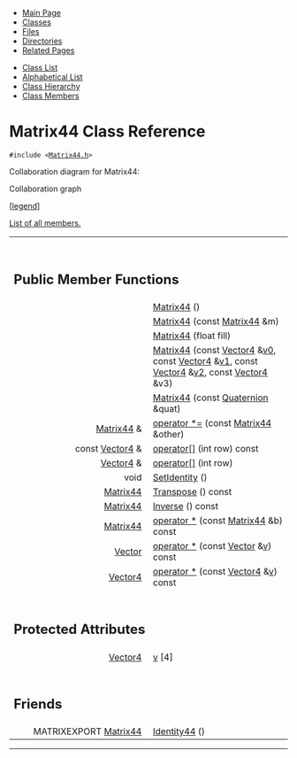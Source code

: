 <div class="tabs">

- [Main Page](index.md)
- <span id="current">[Classes](annotated.md)</span>
- [Files](files.md)
- [Directories](dirs.md)
- [Related Pages](pages.md)

</div>

<div class="tabs">

- [Class List](annotated.md)
- [Alphabetical List](classes.md)
- [Class Hierarchy](hierarchy.md)
- [Class Members](functions.md)

</div>

# Matrix44 Class Reference

`#include <`<a href="Matrix44_8h-source.md" class="el"><code>Matrix44.h</code></a>`>`

Collaboration diagram for Matrix44:

<span class="image placeholder" original-image-src="classMatrix44__coll__graph.gif" original-image-title="" border="0" usemap="#Matrix44__coll__map">Collaboration graph</span>

\[[legend](graph_legend.md)\]

[List of all members.](classMatrix44-members.md)

<table data-border="0" data-cellpadding="0" data-cellspacing="0">
<colgroup>
<col style="width: 50%" />
<col style="width: 50%" />
</colgroup>
<tbody>
<tr>
<td></td>
<td></td>
</tr>
<tr>
<td colspan="2"><br />
&#10;<h2 id="public-member-functions">Public Member Functions</h2></td>
</tr>
<tr>
<td class="memItemLeft" style="text-align: right;" data-nowrap="" data-valign="top"> </td>
<td class="memItemRight" data-valign="bottom"><a href="classMatrix44.md#b7f07fc20d9fb563302bdbe20e3a63b1" class="el">Matrix44</a> ()</td>
</tr>
<tr>
<td class="memItemLeft" style="text-align: right;" data-nowrap="" data-valign="top"> </td>
<td class="memItemRight" data-valign="bottom"><a href="classMatrix44.md#74415f95f46d1f45bc1cb3a2edd76649" class="el">Matrix44</a> (const <a href="classMatrix44.md" class="el">Matrix44</a> &amp;m)</td>
</tr>
<tr>
<td class="memItemLeft" style="text-align: right;" data-nowrap="" data-valign="top"> </td>
<td class="memItemRight" data-valign="bottom"><a href="classMatrix44.md#7ed18b977d65f2acde069c293eb88564" class="el">Matrix44</a> (float fill)</td>
</tr>
<tr>
<td class="memItemLeft" style="text-align: right;" data-nowrap="" data-valign="top"> </td>
<td class="memItemRight" data-valign="bottom"><a href="classMatrix44.md#cf91194718f188ff1cfe783db06940c6" class="el">Matrix44</a> (const <a href="classVector4.md" class="el">Vector4</a> &amp;<a href="structTQAVGouraud.md" class="el">v0</a>, const <a href="classVector4.md" class="el">Vector4</a> &amp;<a href="Rave_8h.md#6654c734ccab8f440ff0825eb443dc7f" class="el">v1</a>, const <a href="classVector4.md" class="el">Vector4</a> &amp;<a href="Rave_8h.md#1b267619c4812cc46ee281747884ca50" class="el">v2</a>, const <a href="classVector4.md" class="el">Vector4</a> &amp;v3)</td>
</tr>
<tr>
<td class="memItemLeft" style="text-align: right;" data-nowrap="" data-valign="top"> </td>
<td class="memItemRight" data-valign="bottom"><a href="classMatrix44.md#5a7a06e1b6b006b76edc6ca2cda75090" class="el">Matrix44</a> (const <a href="classQuaternion.md" class="el">Quaternion</a> &amp;quat)</td>
</tr>
<tr>
<td class="memItemLeft" style="text-align: right;" data-nowrap="" data-valign="top"><a href="classMatrix44.md" class="el">Matrix44</a> &amp; </td>
<td class="memItemRight" data-valign="bottom"><a href="classMatrix44.md#e09e466b8db0deec1139be2f7a94820c" class="el">operator *=</a> (const <a href="classMatrix44.md" class="el">Matrix44</a> &amp;other)</td>
</tr>
<tr>
<td class="memItemLeft" style="text-align: right;" data-nowrap="" data-valign="top">const <a href="classVector4.md" class="el">Vector4</a> &amp; </td>
<td class="memItemRight" data-valign="bottom"><a href="classMatrix44.md#c83e70d16af2690580e83e3e308baa56" class="el">operator[]</a> (int row) const</td>
</tr>
<tr>
<td class="memItemLeft" style="text-align: right;" data-nowrap="" data-valign="top"><a href="classVector4.md" class="el">Vector4</a> &amp; </td>
<td class="memItemRight" data-valign="bottom"><a href="classMatrix44.md#f9fe1cb2b05e91781b91213489f0f8ac" class="el">operator[]</a> (int row)</td>
</tr>
<tr>
<td class="memItemLeft" style="text-align: right;" data-nowrap="" data-valign="top">void </td>
<td class="memItemRight" data-valign="bottom"><a href="classMatrix44.md#d59f462f5cf3ab5702c6813842619a2f" class="el">SetIdentity</a> ()</td>
</tr>
<tr>
<td class="memItemLeft" style="text-align: right;" data-nowrap="" data-valign="top"><a href="classMatrix44.md" class="el">Matrix44</a> </td>
<td class="memItemRight" data-valign="bottom"><a href="classMatrix44.md#9be2484bb59f9757045dc03b05463ada" class="el">Transpose</a> () const</td>
</tr>
<tr>
<td class="memItemLeft" style="text-align: right;" data-nowrap="" data-valign="top"><a href="classMatrix44.md" class="el">Matrix44</a> </td>
<td class="memItemRight" data-valign="bottom"><a href="classMatrix44.md#354fb8938cd1eb77d5dd2df81f85facf" class="el">Inverse</a> () const</td>
</tr>
<tr>
<td class="memItemLeft" style="text-align: right;" data-nowrap="" data-valign="top"><a href="classMatrix44.md" class="el">Matrix44</a> </td>
<td class="memItemRight" data-valign="bottom"><a href="classMatrix44.md#2413ff849882d505f521b8e0f4b144d0" class="el">operator *</a> (const <a href="classMatrix44.md" class="el">Matrix44</a> &amp;b) const</td>
</tr>
<tr>
<td class="memItemLeft" style="text-align: right;" data-nowrap="" data-valign="top"><a href="classVector.md" class="el">Vector</a> </td>
<td class="memItemRight" data-valign="bottom"><a href="classMatrix44.md#2e6b75e015e5a1546ba0d9a4883d7f59" class="el">operator *</a> (const <a href="classVector.md" class="el">Vector</a> &amp;<a href="structTQAVGouraud.md" class="el">v</a>) const</td>
</tr>
<tr>
<td class="memItemLeft" style="text-align: right;" data-nowrap="" data-valign="top"><a href="classVector4.md" class="el">Vector4</a> </td>
<td class="memItemRight" data-valign="bottom"><a href="classMatrix44.md#822f49f7fb9326d8bacb64e75e9af185" class="el">operator *</a> (const <a href="classVector4.md" class="el">Vector4</a> &amp;<a href="structTQAVGouraud.md" class="el">v</a>) const</td>
</tr>
<tr>
<td colspan="2"><br />
&#10;<h2 id="protected-attributes">Protected Attributes</h2></td>
</tr>
<tr>
<td class="memItemLeft" style="text-align: right;" data-nowrap="" data-valign="top"><a href="classVector4.md" class="el">Vector4</a> </td>
<td class="memItemRight" data-valign="bottom"><a href="classMatrix44.md#4c625e23a77bbd438ad6f4c0aaf1f49f" class="el">v</a> [4]</td>
</tr>
<tr>
<td colspan="2"><br />
&#10;<h2 id="friends">Friends</h2></td>
</tr>
<tr>
<td class="memItemLeft" style="text-align: right;" data-nowrap="" data-valign="top">MATRIXEXPORT <a href="classMatrix44.md" class="el">Matrix44</a> </td>
<td class="memItemRight" data-valign="bottom"><a href="classMatrix44.md#18bb1c4cbd87cdeb152576c403194fc7" class="el">Identity44</a> ()</td>
</tr>
</tbody>
</table>

------------------------------------------------------------------------

<span id="_details"></span>

